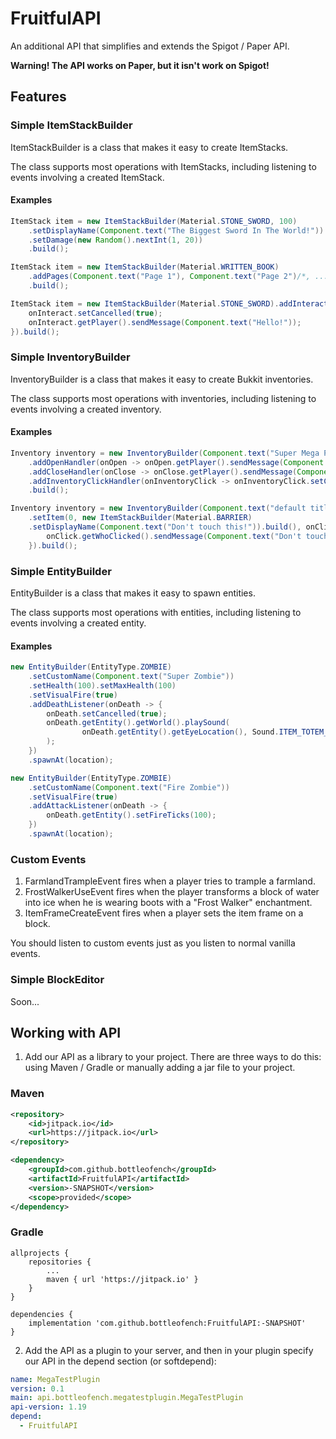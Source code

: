 # FruitfulAPI

An additional API that simplifies and extends the Spigot / Paper API.

**Warning! The API works on Paper, but it isn't work on Spigot!**

## Features

### Simple ItemStackBuilder
ItemStackBuilder is a class that makes it easy to create ItemStacks.

The class supports most operations with ItemStacks, including listening to events involving a created ItemStack.

#### Examples

```java
ItemStack item = new ItemStackBuilder(Material.STONE_SWORD, 100)
    .setDisplayName(Component.text("The Biggest Sword In The World!"))
    .setDamage(new Random().nextInt(1, 20))
    .build();
```

```java
ItemStack item = new ItemStackBuilder(Material.WRITTEN_BOOK)
    .addPages(Component.text("Page 1"), Component.text("Page 2")/*, ... */)
    .build();
```

```java
ItemStack item = new ItemStackBuilder(Material.STONE_SWORD).addInteractHandler(onInteract -> {
    onInteract.setCancelled(true);
    onInteract.getPlayer().sendMessage(Component.text("Hello!"));
}).build();
```

### Simple InventoryBuilder
InventoryBuilder is a class that makes it easy to create Bukkit inventories.

The class supports most operations with inventories, including listening to events involving a created inventory.

#### Examples

```java
Inventory inventory = new InventoryBuilder(Component.text("Super Mega Plugin Menu"))
    .addOpenHandler(onOpen -> onOpen.getPlayer().sendMessage(Component.text("Menu is opened!")))
    .addCloseHandler(onClose -> onClose.getPlayer().sendMessage(Component.text("Menu is closed!")))
    .addInventoryClickHandler(onInventoryClick -> onInventoryClick.setCancelled(true))
    .build();
```

```java
Inventory inventory = new InventoryBuilder(Component.text("default title"))
    .setItem(0, new ItemStackBuilder(Material.BARRIER)
    .setDisplayName(Component.text("Don't touch this!")).build(), onClick -> {
        onClick.getWhoClicked().sendMessage(Component.text("Don't touch this!"));
    }).build();
```

### Simple EntityBuilder
EntityBuilder is a class that makes it easy to spawn entities.

The class supports most operations with entities, including listening to events involving a created entity.

#### Examples

```java
new EntityBuilder(EntityType.ZOMBIE)
    .setCustomName(Component.text("Super Zombie"))
    .setHealth(100).setMaxHealth(100)
    .setVisualFire(true)
    .addDeathListener(onDeath -> {
        onDeath.setCancelled(true);
        onDeath.getEntity().getWorld().playSound(
                onDeath.getEntity().getEyeLocation(), Sound.ITEM_TOTEM_USE, 1, 1
        );
    })
    .spawnAt(location);
```

```java
new EntityBuilder(EntityType.ZOMBIE)
    .setCustomName(Component.text("Fire Zombie"))
    .setVisualFire(true)
    .addAttackListener(onDeath -> {
        onDeath.getEntity().setFireTicks(100);
    })
    .spawnAt(location);
```

### Custom Events

1. FarmlandTrampleEvent fires when a player tries to trample a farmland.
2. FrostWalkerUseEvent fires when the player transforms a block of water into ice when he is wearing boots with a "Frost Walker" enchantment.
3. ItemFrameCreateEvent fires when a player sets the item frame on a block.

You should listen to custom events just as you listen to normal vanilla events.

### Simple BlockEditor

Soon...

## Working with API

1. Add our API as a library to your project. There are three ways to do this: using Maven / Gradle or manually adding a jar file to your project.

### Maven

```xml
<repository>
    <id>jitpack.io</id>
    <url>https://jitpack.io</url>
</repository>

<dependency>
    <groupId>com.github.bottleofench</groupId>
    <artifactId>FruitfulAPI</artifactId>
    <version>-SNAPSHOT</version>
    <scope>provided</scope>
</dependency>
```

### Gradle
```
allprojects {
    repositories {
    	...
    	maven { url 'https://jitpack.io' }
    }
}

dependencies {
    implementation 'com.github.bottleofench:FruitfulAPI:-SNAPSHOT'
}
```

2. Add the API as a plugin to your server, and then in your plugin specify our API in the depend section (or softdepend):

```yml
name: MegaTestPlugin
version: 0.1
main: api.bottleofench.megatestplugin.MegaTestPlugin
api-version: 1.19
depend:
  - FruitfulAPI
```